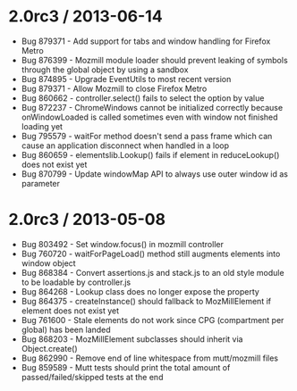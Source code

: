2.0rc3 / 2013-06-14
===================

  * Bug 879371 - Add support for tabs and window handling for Firefox Metro
  * Bug 876399 - Mozmill module loader should prevent leaking of symbols through the global object by using a sandbox
  * Bug 874895 - Upgrade EventUtils to most recent version
  * Bug 879371 - Allow Mozmill to close Firefox Metro
  * Bug 860662 - controller.select() fails to select the option by value
  * Bug 872237 - ChromeWindows cannot be initialized correctly because onWindowLoaded is called sometimes even with window not finished loading yet
  * Bug 795579 - waitFor method doesn't send a pass frame which can cause an application disconnect when handled in a loop
  * Bug 860659 - elementslib.Lookup() fails if element in reduceLookup() does not exist yet
  * Bug 870799 - Update windowMap API to always use outer window id as parameter

2.0rc3 / 2013-05-08
===================

  * Bug 803492 - Set window.focus() in mozmill controller
  * Bug 760720 - waitForPageLoad() method still augments elements into window object
  * Bug 868384 - Convert assertions.js and stack.js to an old style module to be loadable by controller.js
  * Bug 864268 - Lookup class does no longer expose the  property
  * Bug 864375 - createInstance() should fallback to MozMillElement if element does not exist yet
  * Bug 761600 - Stale elements do not work since CPG (compartment per global) has been landed
  * Bug 868203 - MozMillElement subclasses should inherit via Object.create()
  * Bug 862990 - Remove end of line whitespace from mutt/mozmill files
  * Bug 859589 - Mutt tests should print the total amount of passed/failed/skipped tests at the end
